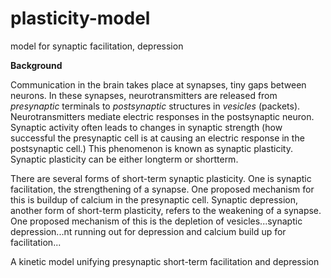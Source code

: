# plasticity-model
model for synaptic facilitation, depression

**Background**

Communication in the brain takes place at synapses, tiny gaps between neurons. In these synapses, neurotransmitters are released from _presynaptic_ terminals to _postsynaptic_ structures in _vesicles_ (packets). Neurotransmitters mediate electric responses in the postsynaptic neuron. Synaptic activity often leads to changes in synaptic strength (how successful the presynaptic cell is at causing an electric response in the postsynaptic cell.) This phenomenon is known as synaptic plasticity. Synaptic plasticity can be either longterm or shortterm.

There are several forms of short-term synaptic plasticity. One is synaptic facilitation, the strengthening of a synapse. One proposed mechanism for this is buildup of calcium in the presynaptic cell. Synaptic depression, another form of short-term plasticity, refers to the weakening of a synapse. One proposed mechanism of this is the depletion of vesicles...synaptic depression...nt running out for depression and calcium build up for facilitation...

A kinetic model unifying presynaptic short-term facilitation
and depression
